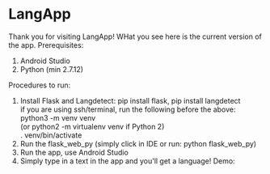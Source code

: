# LangApp
Thank you for visiting LangApp!
WHat you see here is the current version of the app.
Prerequisites:
1. Android Studio
2. Python (min 2.7.12)

Procedures to run:
1. Install Flask and Langdetect: pip install flask, pip install langdetect  
   if you are using ssh/terminal, run the following before the above:  
   python3 -m venv venv  
   (or python2 -m virtualenv venv if Python 2)  
   . venv/bin/activate  
2. Run the flask_web_py (simply click in IDE or run: python flask_web_py)
3. Run the app, use Android Studio
4. Simply type in a text in the app and you'll get a language!
Demo: 
